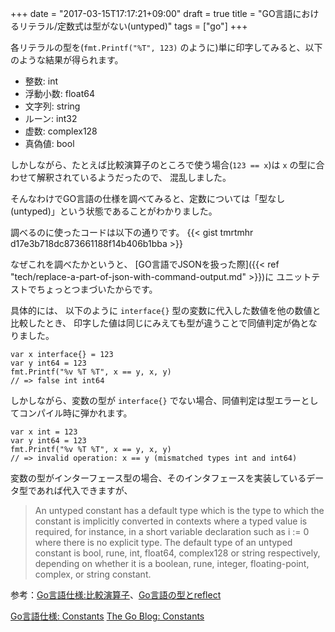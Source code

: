+++
date = "2017-03-15T17:17:21+09:00"
draft = true
title = "GO言語におけるリテラル/定数式は型がない(untyped)"
tags = ["go"]
+++

各リテラルの型を(`fmt.Printf("%T", 123)` のように)単に印字してみると、以下のような結果が得られます。

- 整数: int
- 浮動小数: float64
- 文字列: string
- ルーン: int32
- 虚数: complex128
- 真偽値: bool

しかしながら、たとえば比較演算子のところで使う場合(`123 == x`)は `x` の型に合わせて解釈されているようだったので、
混乱しました。

そんなわけでGO言語の仕様を調べてみると、定数については「型なし(untyped)」という状態であることがわかりました。

<!--more-->
調べるのに使ったコードは以下の通りです。
{{< gist tmrtmhr d17e3b718dc873661188f14b406b1bba >}}

なぜこれを調べたかというと、
[GO言語でJSONを扱った際]({{< ref "tech/replace-a-part-of-json-with-command-output.md" >}})に
ユニットテストでちょっとつまづいたからです。

具体的には、
以下のように `interface{}` 型の変数に代入した数値を他の数値と比較したとき、
印字した値は同じにみえても型が違うことで同値判定が偽となりました。

```
var x interface{} = 123
var y int64 = 123
fmt.Printf("%v %T %T", x == y, x, y)
// => false int int64
```

しかしながら、変数の型が `interface{}` でない場合、同値判定は型エラーとしてコンパイル時に弾かれます。

```
var x int = 123
var y int64 = 123
fmt.Printf("%v %T %T", x == y, x, y)
// => invalid operation: x == y (mismatched types int and int64)
```

変数の型がインターフェース型の場合、そのインタフェースを実装しているデータ型であれば代入できますが、

> An untyped constant has a default type which is the type to which the constant is implicitly converted in contexts where a typed value is required, for instance, in a short variable declaration such as i := 0 where there is no explicit type. The default type of an untyped constant is bool, rune, int, float64, complex128 or string respectively, depending on whether it is a boolean, rune, integer, floating-point, complex, or string constant.

参考：[Go言語仕様:比較演算子](http://golang.jp/go_spec#Comparison_operators)、[Go言語の型とreflect](http://qiita.com/atsaki/items/3554f5a0609c59a3e10d)

[Go言語仕様: Constants](https://golang.org/ref/spec#Constants)
[The Go Blog: Constants](https://blog.golang.org/constants)
